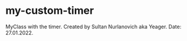 # my-custom-timer
MyClass with the timer. Created by Sultan Nurlanovich aka Yeager. Date: 27.01.2022.

